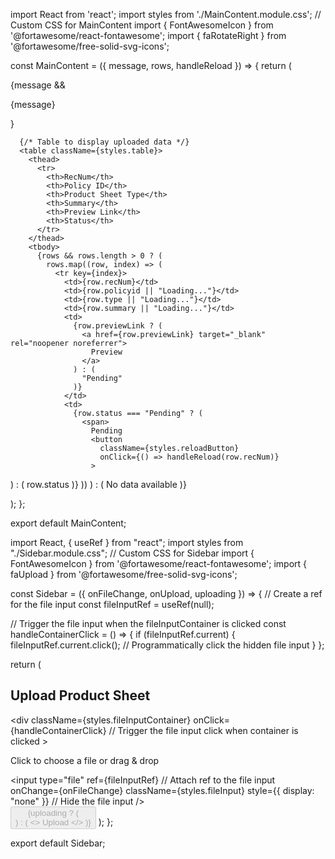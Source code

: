 import React from 'react';
import styles from './MainContent.module.css'; // Custom CSS for MainContent
import { FontAwesomeIcon } from '@fortawesome/react-fontawesome';
import { faRotateRight } from '@fortawesome/free-solid-svg-icons';


const MainContent = ({ message, rows, handleReload }) => {
  return (
    <div className={styles.mainContent}>
      {message && <p>{message}</p>}
      
      {/* Table to display uploaded data */}
      <table className={styles.table}>
        <thead>
          <tr>
            <th>RecNum</th>
            <th>Policy ID</th>
            <th>Product Sheet Type</th>
            <th>Summary</th>
            <th>Preview Link</th>
            <th>Status</th>
          </tr>
        </thead>
        <tbody>
          {rows && rows.length > 0 ? (
            rows.map((row, index) => (
              <tr key={index}>
                <td>{row.recNum}</td>
                <td>{row.policyid || "Loading..."}</td>
                <td>{row.type || "Loading..."}</td>
                <td>{row.summary || "Loading..."}</td>
                <td>
                  {row.previewLink ? (
                    <a href={row.previewLink} target="_blank" rel="noopener noreferrer">
                      Preview
                    </a>
                  ) : (
                    "Pending"
                  )}
                </td>
                <td>
                  {row.status === "Pending" ? (
                    <span>
                      Pending
                      <button
                        className={styles.reloadButton}
                        onClick={() => handleReload(row.recNum)}
                      >
<FontAwesomeIcon icon={faRotateRight} />                      </button>
                    </span>
                  ) : (
                    row.status
                  )}
                </td>
              </tr>
            ))
          ) : (
            <tr>
              <td colSpan="6">No data available</td>
            </tr>
          )}
        </tbody>
      </table>
    </div>
  );
};

export default MainContent;



import React, { useRef } from "react";
import styles from "./Sidebar.module.css"; // Custom CSS for Sidebar
import { FontAwesomeIcon } from '@fortawesome/react-fontawesome';
import { faUpload } from '@fortawesome/free-solid-svg-icons';

const Sidebar = ({ onFileChange, onUpload, uploading }) => {
  // Create a ref for the file input
  const fileInputRef = useRef(null);

  // Trigger the file input when the fileInputContainer is clicked
  const handleContainerClick = () => {
    if (fileInputRef.current) {
      fileInputRef.current.click(); // Programmatically click the hidden file input
    }
  };

  return (
    <div className={styles.sidebar}>
      <h2 className={styles.heading}>Upload Product Sheet</h2>
      <div
        className={styles.fileInputContainer}
        onClick={handleContainerClick} // Trigger the file input click when container is clicked
      >
        <p className={styles.dropzoneText}>Click to choose a file or drag & drop</p>
        <input
          type="file"
          ref={fileInputRef} // Attach ref to the file input
          onChange={onFileChange}
          className={styles.fileInput}
          style={{ display: "none" }} // Hide the file input
        />
      </div>
      <button
        className={styles.uploadButton}
        onClick={onUpload}
        disabled={uploading}
      >
        {uploading ? (
          <div className={styles.loader}></div>
        ) : (
          <>
            <FontAwesomeIcon className={styles.icon} icon={faUpload} />
            Upload
          </>
        )}
      </button>
    </div>
  );
};

export default Sidebar;
